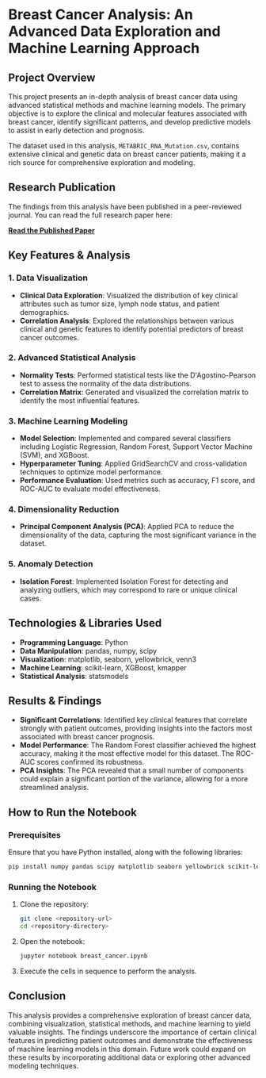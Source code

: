 # Breast Cancer Analysis: An Advanced Data Exploration and Machine Learning Approach

## Project Overview

This project presents an in-depth analysis of breast cancer data using advanced statistical methods and machine learning models. The primary objective is to explore the clinical and molecular features associated with breast cancer, identify significant patterns, and develop predictive models to assist in early detection and prognosis.

The dataset used in this analysis, `METABRIC_RNA_Mutation.csv`, contains extensive clinical and genetic data on breast cancer patients, making it a rich source for comprehensive exploration and modeling.

## Research Publication

The findings from this analysis have been published in a peer-reviewed journal. You can read the full research paper here:

**[Read the Published Paper](<https://biomedres.us/pdfs/BJSTR.MS.ID.009130.pdf>)**

## Key Features & Analysis

### 1. Data Visualization
- **Clinical Data Exploration**: Visualized the distribution of key clinical attributes such as tumor size, lymph node status, and patient demographics.
- **Correlation Analysis**: Explored the relationships between various clinical and genetic features to identify potential predictors of breast cancer outcomes.

### 2. Advanced Statistical Analysis
- **Normality Tests**: Performed statistical tests like the D'Agostino-Pearson test to assess the normality of the data distributions.
- **Correlation Matrix**: Generated and visualized the correlation matrix to identify the most influential features.

### 3. Machine Learning Modeling
- **Model Selection**: Implemented and compared several classifiers including Logistic Regression, Random Forest, Support Vector Machine (SVM), and XGBoost.
- **Hyperparameter Tuning**: Applied GridSearchCV and cross-validation techniques to optimize model performance.
- **Performance Evaluation**: Used metrics such as accuracy, F1 score, and ROC-AUC to evaluate model effectiveness.

### 4. Dimensionality Reduction
- **Principal Component Analysis (PCA)**: Applied PCA to reduce the dimensionality of the data, capturing the most significant variance in the dataset.

### 5. Anomaly Detection
- **Isolation Forest**: Implemented Isolation Forest for detecting and analyzing outliers, which may correspond to rare or unique clinical cases.

## Technologies & Libraries Used

- **Programming Language**: Python
- **Data Manipulation**: pandas, numpy, scipy
- **Visualization**: matplotlib, seaborn, yellowbrick, venn3
- **Machine Learning**: scikit-learn, XGBoost, kmapper
- **Statistical Analysis**: statsmodels

## Results & Findings

- **Significant Correlations**: Identified key clinical features that correlate strongly with patient outcomes, providing insights into the factors most associated with breast cancer prognosis.
- **Model Performance**: The Random Forest classifier achieved the highest accuracy, making it the most effective model for this dataset. The ROC-AUC scores confirmed its robustness.
- **PCA Insights**: The PCA revealed that a small number of components could explain a significant portion of the variance, allowing for a more streamlined analysis.

## How to Run the Notebook

### Prerequisites

Ensure that you have Python installed, along with the following libraries:

```bash
pip install numpy pandas scipy matplotlib seaborn yellowbrick scikit-learn xgboost
```

### Running the Notebook

1. Clone the repository:
   ```bash
   git clone <repository-url>
   cd <repository-directory>
   ```
2. Open the notebook:
   ```bash
   jupyter notebook breast_cancer.ipynb
   ```
3. Execute the cells in sequence to perform the analysis.

## Conclusion

This analysis provides a comprehensive exploration of breast cancer data, combining visualization, statistical methods, and machine learning to yield valuable insights. The findings underscore the importance of certain clinical features in predicting patient outcomes and demonstrate the effectiveness of machine learning models in this domain. Future work could expand on these results by incorporating additional data or exploring other advanced modeling techniques.

